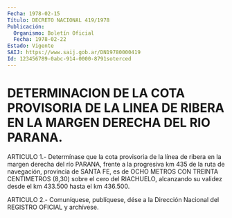 ```yaml
---
Fecha: 1978-02-15
Título: DECRETO NACIONAL 419/1978
Publicación:
  Organismo: Boletín Oficial
  Fecha: 1978-02-22
Estado: Vigente
SAIJ: https://www.saij.gob.ar/DN19780000419
Id: 123456789-0abc-914-0000-8791soterced
---
```

# DETERMINACION DE LA COTA PROVISORIA DE LA LINEA DE RIBERA EN LA MARGEN DERECHA DEL RIO PARANA.

<a id="1"></a>
ARTICULO 1.- Determínase que la cota provisoria de la línea de ribera  en la margen derecha del río PARANA, frente a la progresiva km 435 de  la ruta de navegación, provincia de SANTA FE, es de OCHO METROS CON TREINTA  CENTIMETROS (8,30) sobre el cero del RIACHUELO, alcanzando su validez  desde  el  km  433.500  hasta el km 436.500.

<a id="2"></a>
ARTICULO  2.-  Comuníquese,  publíquese,  dése  a la Dirección Nacional del REGISTRO OFICIAL y archívese.